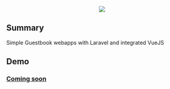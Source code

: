 <p align="center"><img src="https://laravel.com/assets/img/components/logo-laravel.svg"></p>

## Summary

Simple Guestbook webapps with Laravel and integrated VueJS

## Demo
### [Coming soon](#)
